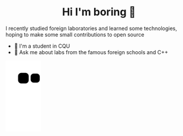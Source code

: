 <h1 align="center">Hi I'm boring 👋</h1>

I recently studied foreign laboratories and learned some technologies, hoping to make some small contributions to open source

- 🔭 I'm a student in CQU
- 💬 Ask me about labs from the famous foreign schools and C++



![github contribution grid snake animation](https://raw.githubusercontent.com/1797818494/1797818494/output/github-contribution-grid-snake.svg)
